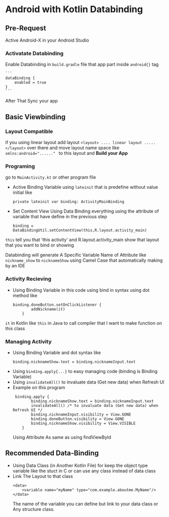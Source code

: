 # Android with Kotlin Databinding
## Pre-Request
Active Android-X in your Android Studio
### Activatate Databinding
Enable Databinding in `build.gradle` file that app part inside `android{}` tag

    ```
    dataBinding {
        enabled = true
    }
    ```
After That Sync your app
## Basic Viewbinding
### Layout Compatible
if you using linear layout add layout `<layout> .... linear layout ..... </layout>` over there
and move layout name space like `xmlns:android="......" ` to this layout and <b>Build your App</b>
### Programing
go to `MainActivity.kt` or other program file
* Active Binding Variable using `lateinit` that is predefine without value initial like
    ```
    private lateinit var binding: ActivityMainBinding
    ```
* Set Content View Using Data Binding everything using the attribute of variable that have define in the previous step
    ```
    binding = DataBindingUtil.setContentView(this,R.layout.activity_main)
    ```
`this` tell you that 'this activity' and R.layout.activity_main show that layout that you want to bind or showing

Databinding will generate A Specific Variable Name of Attribute like `nickname_show` to `nicknameShow` using Camel Case that 
automatically making by an IDE
### Activity Recieving
* Using Binding Variable in this code using bind in syntax using dot method like
    ```
    binding.doneButton.setOnClickListener {
            addNickname(it)
        }
    ```
`it` in Kotlin like `this` in Java to call compiler that I want to make function on this class
 ### Managing Activity
* Using Binding Variable and dot syntax like
    ```
    binding.nicknameShow.text = binding.nicknameInput.text
    ```
* Using `binding.apply{...}` to easy managing code (binding is Binding Variable)
* Using  `invalidateAll()`  to invaluate data (Get new data) when Refresh UI 
* Example on this program
    ```
     binding.apply {
            binding.nicknameShow.text = binding.nicknameInput.text
            invalidateAll() /* to invaluate data (Get new data) when Refresh UI */
            binding.nicknameInput.visibility = View.GONE
            binding.doneButton.visibility = View.GONE
            binding.nicknameShow.visibility = View.VISIBLE
        }
    ```
    Using Attribute As same as using findViewById 

## Recommended Data-Binding
* Using Data Class (in Another Kotlin File) for keep the object type variable like the stuct in C or can use any class instead of data class
* Link The Layout to that class
    ```
    <data>
        <variable name="myName" type="com.example.aboutme.MyName"/>
    </data>
    ```
    The name of the variable you can define but link to your data class or Any structure class.
